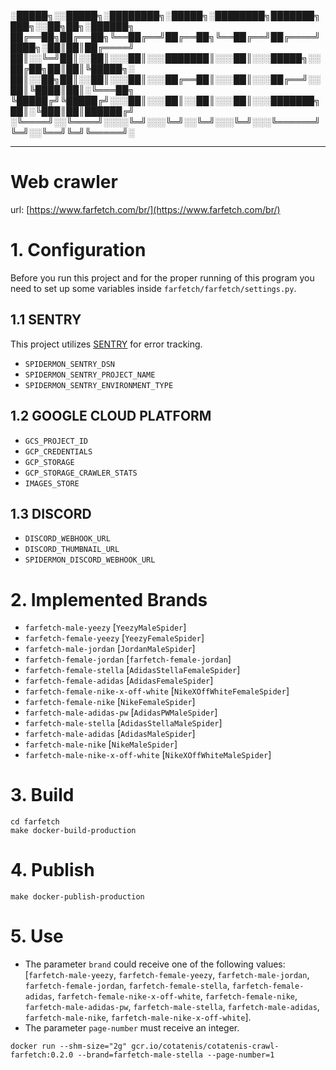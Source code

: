 ░█████╗░░█████╗░████████╗░█████╗░████████╗███████╗███╗░░██╗██╗░██████╗
██╔══██╗██╔══██╗╚══██╔══╝██╔══██╗╚══██╔══╝██╔════╝████╗░██║██║██╔════╝
██║░░╚═╝██║░░██║░░░██║░░░███████║░░░██║░░░█████╗░░██╔██╗██║██║╚█████╗░
██║░░██╗██║░░██║░░░██║░░░██╔══██║░░░██║░░░██╔══╝░░██║╚████║██║░╚═══██╗
╚█████╔╝╚█████╔╝░░░██║░░░██║░░██║░░░██║░░░███████╗██║░╚███║██║██████╔╝
░╚════╝░░╚════╝░░░░╚═╝░░░╚═╝░░╚═╝░░░╚═╝░░░╚══════╝╚═╝░░╚══╝╚═╝╚═════╝░


--------------------------------------------------------------------------

# Web crawler

url: [https://www.farfetch.com/br/](https://www.farfetch.com/br/)

# 1. Configuration
Before you run this project and for the proper running of this program you need to set up some variables inside `farfetch/farfetch/settings.py`.

## 1.1 SENTRY
This project utilizes [SENTRY](https://sentry.io/) for error tracking.

- `SPIDERMON_SENTRY_DSN`
- `SPIDERMON_SENTRY_PROJECT_NAME`
- `SPIDERMON_SENTRY_ENVIRONMENT_TYPE`

## 1.2 GOOGLE CLOUD PLATFORM

- `GCS_PROJECT_ID` 
- `GCP_CREDENTIALS`
- `GCP_STORAGE`
- `GCP_STORAGE_CRAWLER_STATS`
- `IMAGES_STORE`

## 1.3 DISCORD
- `DISCORD_WEBHOOK_URL`
- `DISCORD_THUMBNAIL_URL`
- `SPIDERMON_DISCORD_WEBHOOK_URL`


# 2. Implemented Brands
- `farfetch-male-yeezy` [`YeezyMaleSpider`]
- `farfetch-female-yeezy` [`YeezyFemaleSpider`]
- `farfetch-male-jordan` [`JordanMaleSpider`]
- `farfetch-female-jordan` [`farfetch-female-jordan`]
- `farfetch-female-stella` [`AdidasStellaFemaleSpider`]
- `farfetch-female-adidas` [`AdidasFemaleSpider`]
- `farfetch-female-nike-x-off-white` [`NikeXOffWhiteFemaleSpider`]
- `farfetch-female-nike` [`NikeFemaleSpider`]
- `farfetch-male-adidas-pw` [`AdidasPWMaleSpider`]
- `farfetch-male-stella` [`AdidasStellaMaleSpider`]
- `farfetch-male-adidas` [`AdidasMaleSpider`]
- `farfetch-male-nike` [`NikeMaleSpider`]
- `farfetch-male-nike-x-off-white` [`NikeXOffWhiteMaleSpider`]

# 3. Build

```shell
cd farfetch
make docker-build-production
```

# 4. Publish

```shell
make docker-publish-production
```

# 5. Use
- The parameter `brand` could receive one of the following values:[`farfetch-male-yeezy`, `farfetch-female-yeezy`,  `farfetch-male-jordan`, `farfetch-female-jordan`, `farfetch-female-stella`, `farfetch-female-adidas`,
 `farfetch-female-nike-x-off-white`, `farfetch-female-nike`, `farfetch-male-adidas-pw`, `farfetch-male-stella`, `farfetch-male-adidas`, `farfetch-male-nike`, `farfetch-male-nike-x-off-white`].
- The parameter `page-number` must receive an integer.

```shell
docker run --shm-size="2g" gcr.io/cotatenis/cotatenis-crawl-farfetch:0.2.0 --brand=farfetch-male-stella --page-number=1
```